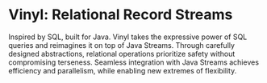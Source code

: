 # Vinyl: Relational Record Streams

Inspired by SQL, built for Java. Vinyl takes the expressive power of SQL queries and reimagines it on top of Java
Streams. Through carefully designed abstractions, relational operations prioritize safety without compromising
terseness. Seamless integration with Java Streams achieves efficiency and parallelism, while enabling new extremes of
flexibility.